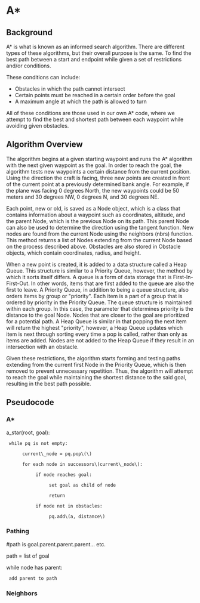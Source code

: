# A\*

## **Background**

A\* is what is known as an informed search algorithm. There are different types of these algorithms, but their overall purpose is the same. To find the best path between a start and endpoint while given a set of restrictions and/or conditions.

These conditions can include:

* Obstacles in which the path cannot intersect
* Certain points must be reached in a certain order before the goal
* A maximum angle at which the path is allowed to turn

All of these conditions are those used in our own A\* code, where we attempt to find the best and shortest path between each waypoint while avoiding given obstacles.

## Algorithm Overview

The algorithm begins at a given starting waypoint and runs the A\* algorithm with the next given waypoint as the goal. In order to reach the goal, the algorithm tests new waypoints a certain distance from the current position. Using the direction the craft is facing, three new points are created in front of the current point at a previously determined bank angle. For example, if the plane was facing 0 degrees North, the new waypoints could be 50 meters and 30 degrees NW, 0 degrees N, and 30 degrees NE.

Each point, new or old, is saved as a Node object, which is a class that contains information about a waypoint such as coordinates, altitude, and the parent Node, which is the previous Node on its path. This parent Node can also be used to determine the direction using the tangent function. New nodes are found from the current Node using the neighbors \(nbrs\) function. This method returns a list of Nodes extending from the current Node based on the process described above. Obstacles are also stored in Obstacle objects, which contain coordinates, radius, and height.

When a new point is created, it is added to a data structure called a Heap Queue. This structure is similar to a Priority Queue, however, the method by which it sorts itself differs. A queue is a form of data storage that is First-In-First-Out. In other words, items that are first added to the queue are also the first to leave. A Priority Queue, in addition to being a queue structure, also orders items by group or "priority". Each item is a part of a group that is ordered by priority in the Priority Queue. The queue structure is maintained within each group. In this case, the parameter that determines priority is the distance to the goal Node. Nodes that are closer to the goal are prioritized for a potential path. A Heap Queue is similar in that popping the next item will return the highest "priority", however, a Heap Queue updates which item is next through sorting every time a pop is called, rather than only as items are added. Nodes are not added to the Heap Queue if they result in an intersection with an obstacle.

Given these restrictions, the algorithm starts forming and testing paths extending from the current first Node in the Priority Queue, which is then removed to prevent unnecessary repetition. Thus, the algorithm will attempt to reach the goal while maintaining the shortest distance to the said goal, resulting in the best path possible.

## Pseudocode

### A\*

a\_star\(root, goal\):

     while pq is not empty:

          current\_node = pq.pop\(\)

          for each node in successors\(current\_node\):

               if node reaches goal:

                    set goal as child of node

                    return

               if node not in obstacles:

                    pq.add\(a, distance\)

### Pathing

\#path is goal.parent.parent.parent... etc.

path = list of goal

while node has parent:

     add parent to path

### Neighbors



